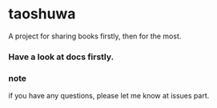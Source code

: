 # taoshuwa
A project for sharing books firstly, then for the most.

### Have a look at docs firstly.

### note
if you have any questions, please let me know at issues part.
